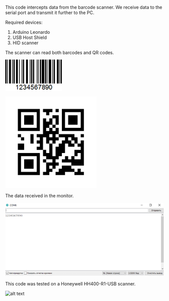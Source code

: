 This code intercepts data from the barcode scanner. We receive data to the serial port and transmit it further to the PC.

Required devices:
1. Arduino Leonardo
2. USB Host Shield
3. HID scanner

The scanner can read both barcodes and QR codes.

![alt text](https://github.com/roboeggs/ScriptBarcodeScanner/blob/main/images/barcode.gif)

![alt text](https://github.com/roboeggs/ScriptBarcodeScanner/blob/main/images/qr-code.gif)

The data received in the monitor.

![Image text](https://github.com/roboeggs/ScriptBarcodeScanner/blob/main/images/monitor.png)

This code was tested on a Honeywell HH400-R1-USB scanner.

![alt text](https://github.com/roboeggs/ScriptBarcodeScanner/blob/main/images/scanner.jpg)